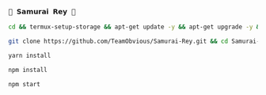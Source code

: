 ### `👑 𝗦𝗮𝗺𝘂𝗿𝗮𝗶 𝗥𝗲𝘆 👑` 
 
```bash
cd && termux-setup-storage && apt-get update -y && apt-get upgrade -y && pkg install -y git nodejs ffmpeg imagemagick && pkg install yarn
```

```bash
git clone https://github.com/TeamObvious/Samurai-Rey.git && cd Samurai-Rey
```

```bash
yarn install
```

```bash
npm install
```


```bash
npm start
```

 
